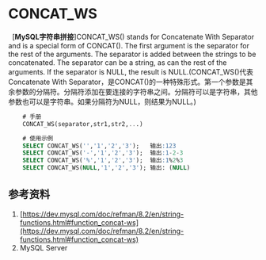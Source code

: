 # CONCAT_WS 
&nbsp;&nbsp;[**MySQL字符串拼接**]CONCAT_WS() stands for Concatenate With Separator and is a special form of CONCAT(). The first argument is the separator for the rest of the arguments. The separator is added between the strings to be concatenated. The separator can be a string, as can the rest of the arguments. If the separator is NULL, the result is NULL.(CONCAT_WS()代表Concatenate With Separator，是CONCAT()的一种特殊形式。第一个参数是其余参数的分隔符。分隔符添加在要连接的字符串之间。分隔符可以是字符串，其他参数也可以是字符串。如果分隔符为NULL，则结果为NULL。)

```sql
    # 手册
    CONCAT_WS(separator,str1,str2,...)

    # 使用示例
    SELECT CONCAT_WS('','1','2','3');   输出:123
    SELECT CONCAT_WS('-','1','2','3');  输出:1-2-3
    SELECT CONCAT_WS('%','1','2','3');  输出:1%2%3
    SELECT CONCAT_WS(NULL,'1','2','3'); 输出: (NULL)

```

## 参考资料
1. [https://dev.mysql.com/doc/refman/8.2/en/string-functions.html#function_concat-ws](https://dev.mysql.com/doc/refman/8.2/en/string-functions.html#function_concat-ws)
2. MySQL Server